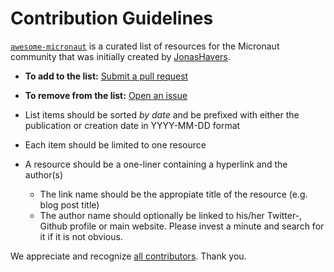 # Contribution Guidelines

[`awesome-micronaut`](https://github.com/JonasHavers/awesome-micronaut) is a curated list of resources for the Micronaut community that was initially created by [JonasHavers](https://github.com/JonasHavers).

- **To add to the list:** [Submit a pull request](https://github.com/JonasHavers/awesome-micronaut/compare)
- **To remove from the list:** [Open an issue](https://github.com/JonasHavers/awesome-micronaut/issues/new)

- List items should be sorted *by date* and be prefixed with either the publication or creation date in YYYY-MM-DD format
- Each item should be limited to one resource
- A resource should be a one-liner containing a hyperlink and the author(s)
  - The link name should be the appropiate title of the resource (e.g. blog post title)
  - The author name should optionally be linked to his/her Twitter-, Github profile or main website.
  Please invest a minute and search for it if it is not obvious.

We appreciate and recognize [all contributors](https://github.com/JonasHavers/awesome-micronaut/graphs/contributors).
Thank you.
